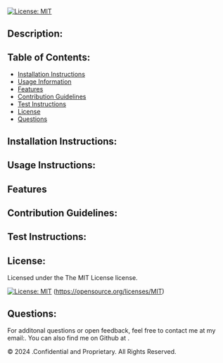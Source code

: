 # 
  
  [![License: MIT](https://img.shields.io/badge/License-MIT-yellow.svg)](https://opensource.org/licenses/MIT)
  
  ## Description:
  
  
  ## Table of Contents:
  - [Installation Instructions](#Installation-Instructions)
  - [Usage Information](#Usage-Information)
  - [Features](#Features)
  - [Contribution Guidelines](#Contribution-Guidelines)
  - [Test Instructions](#Test-Instructions)
  - [License](#License)
  - [Questions](#Questions)

  ## Installation Instructions:
  
  
  ## Usage Instructions:
  

  ## Features
  
  
  ## Contribution Guidelines:
  
  
  ## Test Instructions:
  
  
  ## License:
  
  Licensed under the The MIT License license.
  
  [![License: MIT](https://img.shields.io/badge/License-MIT-yellow.svg)](https://opensource.org/licenses/MIT)  (https://opensource.org/licenses/MIT)
  
  ## Questions:
  For additonal questions or open feedback, feel free to contact me at my email:. 
  You can also find me on Github at [](https://github.com/).
  
  © 2024 .Confidential and Proprietary. All Rights Reserved.